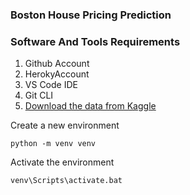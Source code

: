 ### Boston House Pricing Prediction

### Software And Tools Requirements 

1. Github Account
2. HerokyAccount
3. VS Code IDE
4. Git CLI
5. [Download the data from Kaggle](https://www.kaggle.com/code/prasadperera/the-boston-housing-dataset)


Create a new environment 
```
python -m venv venv
```

Activate the environment 
```
venv\Scripts\activate.bat
```